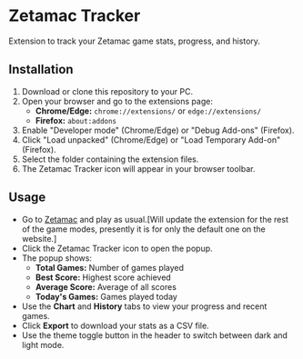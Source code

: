 # Zetamac Tracker

Extension to track your Zetamac game stats, progress, and history.

## Installation

1. Download or clone this repository to your PC.
2. Open your browser and go to the extensions page:
   - **Chrome/Edge:** `chrome://extensions/` or `edge://extensions/`
   - **Firefox:** `about:addons`
3. Enable "Developer mode" (Chrome/Edge) or "Debug Add-ons" (Firefox).
4. Click "Load unpacked" (Chrome/Edge) or "Load Temporary Add-on" (Firefox).
5. Select the folder containing the extension files.
6. The Zetamac Tracker icon will appear in your browser toolbar.

## Usage

- Go to [Zetamac](https://arithmetic.zetamac.com/) and play as usual.[Will update the extension for the rest of the game modes, presently it is for only the default one on the website.]
- Click the Zetamac Tracker icon to open the popup.
- The popup shows:
  - **Total Games:** Number of games played
  - **Best Score:** Highest score achieved
  - **Average Score:** Average of all scores
  - **Today's Games:** Games played today
- Use the **Chart** and **History** tabs to view your progress and recent games.
- Click **Export** to download your stats as a CSV file.
- Use the theme toggle button in the header to switch between dark and light mode.
